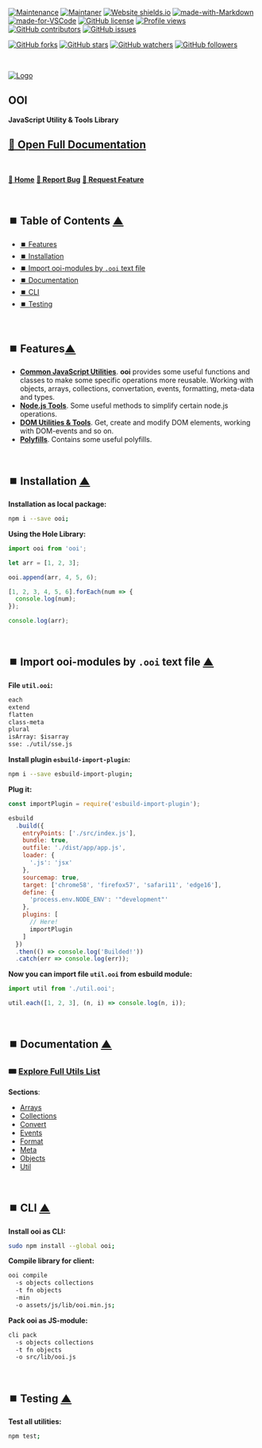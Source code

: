 <a name="top"></a>

[![Maintenance](https://img.shields.io/badge/Maintained%3F-yes-green.svg)](https://GitHub.com/Naereen/StrapDown.js/graphs/commit-activity) [![Maintaner](https://img.shields.io/badge/Maintainer-teniryte-blue)](https://img.shields.io/badge/maintainer-teniryte-blue) [![Website shields.io](https://img.shields.io/website-up-down-green-red/http/shields.io.svg)](https://ooi.sencort.com/) [![made-with-Markdown](https://img.shields.io/badge/Made%20with-Markdown-1f425f.svg)](http://commonmark.org) [![made-for-VSCode](https://img.shields.io/badge/Made%20for-VSCode-1f425f.svg)](https://code.visualstudio.com/) [![GitHub license](https://img.shields.io/github/license/Naereen/StrapDown.js.svg)](https://github.com/Naereen/StrapDown.js/blob/master/LICENSE) [![Profile views](https://gpvc.arturio.dev/teniryte)](https://gpvc.arturio.dev/teniryte) [![GitHub contributors](https://img.shields.io/github/contributors/teniryte/ooi.svg)](https://GitHub.com/teniryte/ooi/graphs/contributors/) [![GitHub issues](https://img.shields.io/github/issues/teniryte/ooi.svg)](https://GitHub.com/teniryte/ooi/issues/) 

[![GitHub forks](https://img.shields.io/github/forks/teniryte/ooi.svg?style=social&label=Fork&maxAge=2592000)](https://GitHub.com/teniryte/ooi/network/) [![GitHub stars](https://img.shields.io/github/stars/teniryte/ooi.svg?style=social&label=Star&maxAge=2592000)](https://GitHub.com/teniryte/ooi/stargazers/) [![GitHub watchers](https://img.shields.io/github/watchers/teniryte/ooi.svg?style=social&label=Watch&maxAge=2592000)](https://GitHub.com/teniryte/ooi/watchers/) [![GitHub followers](https://img.shields.io/github/followers/teniryte.svg?style=social&label=Follow&maxAge=2592000)](https://github.com/teniryte?tab=followers)

<br />

[![Logo](https://cdn.sencort.com/icons/ooi/ooi.png)](https://github.com/teniryte/ooi)

## **OOI**

**JavaScript Utility & Tools Library**

## [**🚀 Open Full Documentation**](https://ooi.sencort.com/list.html)

<br />

[**🔸 Home**](https://ooi.sencort.com/index.html) [**🔸 Report Bug**](https://github.com/teniryte/ooi) [**🔸 Request Feature**](https://github.com/teniryte/ooi/issues)

<br />

## ⏹️ Table of Contents <a href="#top">▲</a>

- [⏹️ Features](#features)
- [⏹️ Installation](#installation)
- [⏹️ Import ooi-modules by `.ooi` text file](#import)
- [⏹️ Documentation](#documentation)
- [⏹️ CLI](#cli)
- [⏹️ Testing](#testing)

<br />

## ⏹️ Features<a href="#top">▲</a>

- [**Common JavaScript Utilities**](https://ooi.sencort.com/list.html#tags-common). **ooi** provides some useful functions and classes to make some specific operations more reusable. Working with objects, arrays, collections, convertation, events, formatting, meta-data and types.
- [**Node.js Tools**](https://ooi.sencort.com/list.html#tags-node). Some useful methods to simplify certain node.js operations.
- [**DOM Utilities & Tools**](https://ooi.sencort.com/list.html#tags-dom). Get, create and modify DOM elements, working with DOM-events and so on.
- [**Polyfills**](https://ooi.sencort.com/list.html#tags-polyfills). Contains some useful polyfills.

<br />

## ⏹️ Installation <a href="#top">▲</a>

**Installation as local package:**

```sh
npm i --save ooi;
```

**Using the Hole Library:**

```javascript
import ooi from 'ooi';

let arr = [1, 2, 3];

ooi.append(arr, 4, 5, 6);

[1, 2, 3, 4, 5, 6].forEach(num => {
  console.log(num);
});

console.log(arr);
```

<br />

## ⏹️ Import ooi-modules by `.ooi` text file <a href="#top">▲</a>

**File `util.ooi`:**

```txt
each
extend
flatten
class-meta
plural
isArray: $isarray
sse: ./util/sse.js
```

**Install plugin `esbuild-import-plugin`:**

```sh
npm i --save esbuild-import-plugin;
```

**Plug it:**

```js
const importPlugin = require('esbuild-import-plugin');

esbuild
  .build({
    entryPoints: ['./src/index.js'],
    bundle: true,
    outfile: './dist/app/app.js',
    loader: {
      '.js': 'jsx'
    },
    sourcemap: true,
    target: ['chrome58', 'firefox57', 'safari11', 'edge16'],
    define: {
      'process.env.NODE_ENV': '"development"'
    },
    plugins: [
      // Here!
      importPlugin
    ]
  })
  .then(() => console.log('Builded!'))
  .catch(err => console.log(err));
```

**Now you can import file `util.ooi` from esbuild module:**

```js
import util from './util.ooi';

util.each([1, 2, 3], (n, i) => console.log(n, i));
```

<br />

## ⏹️ Documentation <a href="#top">▲</a>

### 🎟️ [**Explore Full Utils List**](https://ooi.sencort.com/list.html)

**Sections**:

- [Arrays](https://ooi.sencort.com/list.html#section-arrays)
- [Collections](https://ooi.sencort.com/list.html#section-collections)
- [Convert](https://ooi.sencort.com/list.html#section-convert)
- [Events](https://ooi.sencort.com/list.html#section-events)
- [Format](https://ooi.sencort.com/list.html#section-format)
- [Meta](https://ooi.sencort.com/list.html#section-meta)
- [Objects](https://ooi.sencort.com/list.html#section-objects)
- [Util](https://ooi.sencort.com/list.html#section-util)

<br />

## ⏹️ CLI <a href="#top">▲</a>

**Install ooi as CLI:**

```sh
sudo npm install --global ooi;
```

**Compile library for client:**

```sh
ooi compile
  -s objects collections
  -t fn objects
  -min
  -o assets/js/lib/ooi.min.js;
```

**Pack ooi as JS-module:**

```sh
cli pack
  -s objects collections
  -t fn objects
  -o src/lib/ooi.js
```

<br />

## ⏹️ Testing <a href="#top">▲</a>

**Test all utilities:**

```sh
npm test;
```
